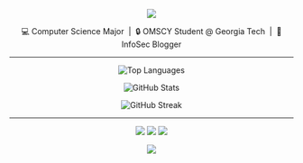 <p align="center">
  <img src="https://capsule-render.vercel.app/api?type=waving&color=a8c0ff&height=200&section=header&text=Hi%20there%20👋%20I'm%20Jake!&fontSize=35&fontColor=3b4252&animation=fadeIn" />
</p>

<div align="center">
💻 Computer Science Major  &nbsp;|&nbsp;  🔒 OMSCY Student @ Georgia Tech  &nbsp;|&nbsp;  🧠 InfoSec Blogger
</div>


---

<p align="center">
  <img src="https://github-readme-stats.vercel.app/api/top-langs?username=j4ke-exe&show_icons=true&theme=light&hide_border=false&locale=en&layout=compact" alt="Top Languages" />
</p>

<p align="center">
  <img src="https://github-readme-stats.vercel.app/api?username=j4ke-exe&show_icons=true&theme=light&hide_border=false&locale=en" alt="GitHub Stats" />
</p>

<p align="center">
  <img src="https://streak-stats.demolab.com?user=j4ke-exe&theme=default&hide_border=false&stroke=82aaff&ring=a8c0ff&fire=82aaff&currStreakNum=3b4252&currStreakLabel=3b4252&sideNums=3b4252&sideLabels=3b4252&background=ffffff" alt="GitHub Streak" />
</p>

---

<p align="center">
  <a href="https://j4ke.io"><img src="https://img.shields.io/badge/Blog-j4ke.io-82aaff?style=for-the-badge&logo=google-chrome&logoColor=white" /></a>
  <a href="https://linkedin.com/in/j4ke"><img src="https://img.shields.io/badge/LinkedIn-Jake%20Garrison-82aaff?style=for-the-badge&logo=linkedin&logoColor=white" /></a>
  <a href="mailto:contact@j4ke.io"><img src="https://img.shields.io/badge/Email-contact@j4ke.io-82aaff?style=for-the-badge&logo=gmail&logoColor=white" /></a>
</p>

<p align="center">
  <img src="https://capsule-render.vercel.app/api?type=waving&color=a8c0ff&height=150&section=footer" />
</p>
